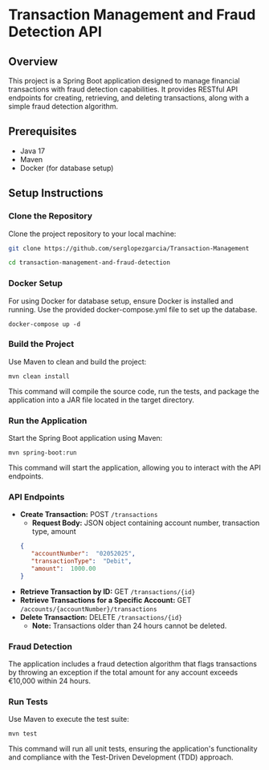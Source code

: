 
# Transaction Management and Fraud Detection API

## Overview

This project is a Spring Boot application designed to manage financial transactions with fraud detection capabilities. It provides RESTful API endpoints for creating, retrieving, and deleting transactions, along with a simple fraud detection algorithm.

## Prerequisites

- Java 17
- Maven
- Docker (for database setup)

## Setup Instructions

### Clone the Repository

Clone the project repository to your local machine:

```bash  
git clone https://github.com/serglopezgarcia/Transaction-Management
```  
```bash  
cd transaction-management-and-fraud-detection
```  

### Docker Setup
For using Docker for database setup, ensure Docker is installed and running. Use the provided docker-compose.yml file to set up the database.
```shell  
docker-compose up -d
```

### Build the Project
Use Maven to clean and build the project:

```shell  
mvn clean install
```  

This command will compile the source code, run the tests, and package the application into a JAR file located in the target directory.

### Run the Application
Start the Spring Boot application using Maven:

```shell  
mvn spring-boot:run
```  
This command will start the application, allowing you to interact with the API endpoints.

### API Endpoints
* **Create Transaction:** POST `/transactions`
    * **Request Body:** JSON object containing account number, transaction type, amount
  ```json  
  {
     "accountNumber":  "02052025",
     "transactionType":  "Debit",
     "amount":  1000.00
  }
  ```    
* **Retrieve Transaction by ID:** GET `/transactions/{id}`
* **Retrieve Transactions for a Specific Account:** GET `/accounts/{accountNumber}/transactions`
* **Delete Transaction:** DELETE `/transactions/{id}`
    * **Note:** Transactions older than 24 hours cannot be deleted.

### Fraud Detection
The application includes a fraud detection algorithm that flags transactions by throwing an exception if the total amount for any account exceeds €10,000 within 24 hours.

### Run Tests
Use Maven to execute the test suite:

```shell  
mvn test
``` 
This command will run all unit tests, ensuring the application's functionality and compliance with the Test-Driven Development (TDD) approach.
